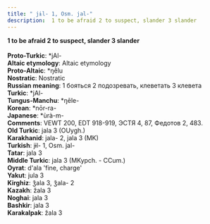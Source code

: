 ```yaml
---
title: " jɨl- 1, Osm. jal-"
description:  1 to be afraid 2 to suspect, slander 3 slander
---
```

<p data-pagefind-weight="0.5">
<strong> 1 to be afraid 2 to suspect, slander 3 slander</strong><br><br>
<strong>Proto-Turkic</strong>:  *jAl-<br>
<strong>Altaic etymology</strong>:  Altaic etymology<br>
<strong> Proto-Altaic</strong>:  *ŋḕlu<br>
<strong>Nostratic</strong>:  Nostratic<br>
<strong>Russian meaning</strong>:  1 бояться 2 подозревать, клеветать 3 клевета<br>
<strong>Turkic</strong>:  *jAl-<br>
<strong>Tungus-Manchu</strong>:  *ŋēle-<br>
<strong>Korean</strong>:  *nōr-ra-<br>
<strong>Japanese</strong>:  *ùrà-m-<br>
<strong>Comments</strong>:  VEWT 200, EDT 918-919, ЭСТЯ 4, 87, Федотов 2, 483.<br>
<strong>Old Turkic</strong>:  jala 3 (OUygh.)<br>
<strong>Karakhanid</strong>:  jala- 2, jala 3 (MK)<br>
<strong>Turkish</strong>:  jɨl- 1, Osm. jal-<br>
<strong>Tatar</strong>:  jala 3<br>
<strong>Middle Turkic</strong>:  jala 3 (MKypch. - CCum.)<br>
<strong>Oyrat</strong>:  d'ala 'fine, charge'<br>
<strong>Yakut</strong>:  jula 3<br>
<strong>Kirghiz</strong>:  ǯala 3, ǯala- 2<br>
<strong>Kazakh</strong>:  žala 3<br>
<strong>Noghai</strong>:  jala 3<br>
<strong>Bashkir</strong>:  jala 3<br>
<strong>Karakalpak</strong>:  žala 3<br>

</p>
